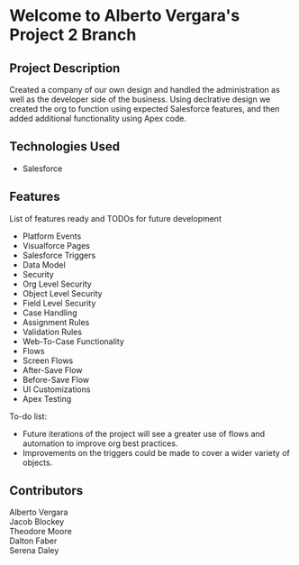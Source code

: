 # Welcome to Alberto Vergara's Project 2 Branch


## Project Description

Created a company of our own design and handled the administration as well as the developer side of the business. Using declrative design we created the org to function using expected Salesforce features, and then added additional functionality using Apex code.

## Technologies Used

* Salesforce

## Features

List of features ready and TODOs for future development
* Platform Events
* Visualforce Pages
* Salesforce Triggers
* Data Model
* Security
 * Org Level Security
 * Object Level Security
 * Field Level Security
* Case Handling
 * Assignment Rules
 * Validation Rules
 * Web-To-Case Functionality
* Flows
 * Screen Flows
 * After-Save Flow
 * Before-Save Flow
* UI Customizations
* Apex Testing

To-do list:
* Future iterations of the project will see a greater use of flows and automation to improve org best practices.
* Improvements on the triggers could be made to cover a wider variety of objects.

## Contributors

Alberto Vergara <br>
Jacob Blockey <br>
Theodore Moore <br>
Dalton Faber <br>
Serena Daley

